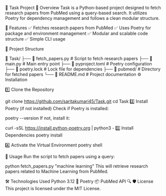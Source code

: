 📌 Task Project 📝 Overview Task is a Python-based project designed to fetch research papers from PubMed using a query-based search. It utilizes Poetry for dependency management and follows a clean modular structure.

🚀 Features ✅ Fetches research papers from PubMed ✅ Uses Poetry for package and environment management ✅ Modular and scalable code structure ✅ Simple CLI usage

📂 Project Structure

📂 Task/ ├── 📜 fetch_papers.py # Script to fetch research papers ├── 📜 main.py # Main entry point ├── 📜 pyproject.toml # Poetry configuration ├── 📜 poetry.lock # Lock file for dependencies ├── 📂 pubmed/ # Directory for fetched papers └── 📜 README.md # Project documentation ⚙️ Installation

1️⃣ Clone the Repository

git clone https://github.com/saritakumari45/Task.git cd Task 2️⃣ Install Poetry (if not installed) Check if Poetry is installed:

poetry --version If not, install it:

curl -sSL https://install.python-poetry.org | python3 - 3️⃣ Install Dependencies poetry install

4️⃣ Activate the Virtual Environment poetry shell

📌 Usage Run the script to fetch papers using a query:

python fetch_papers.py "machine learning" This will retrieve research papers related to Machine Learning from PubMed.

🛠️ Technologies Used Python 3.12 🐍 Poetry 📦 PubMed API 🔍 🛡️ License This project is licensed under the MIT License.
